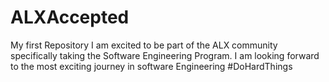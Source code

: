 # ALXAccepted
My first Repository
I am excited to be part of the ALX community specifically taking the Software Engineering Program. 
I am looking forward to the most exciting journey in software Engineering 
#DoHardThings
